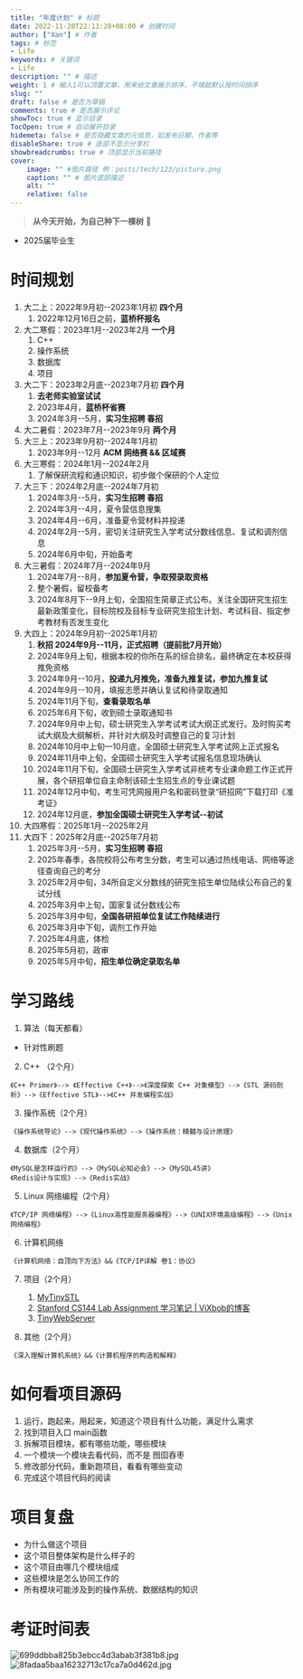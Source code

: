 ```yaml
---
title: "年度计划" # 标题
date: 2022-11-20T22:11:28+08:00 # 创建时间
author: ["Xan"] # 作者
tags: # 标签
- Life
keywords: # 关键词
- Life
description: "" # 描述
weight: 1 # 输入1可以顶置文章，用来给文章展示排序，不填就默认按时间排序
slug: ""
draft: false # 是否为草稿
comments: true # 是否展示评论
showToc: true # 显示目录
TocOpen: true # 自动展开目录
hidemeta: false # 是否隐藏文章的元信息，如发布日期、作者等
disableShare: true # 底部不显示分享栏
showbreadcrumbs: true # 顶部显示当前路径
cover:
    image: "" #图片路径 例：posts/tech/123/picture.png
    caption: "" # 图片底部描述
    alt: ""
    relative: false
---
```


> **从今天开始，为自己种下一棵树** 🌳
- 2025届毕业生 
# 时间规划
1. 大二上：2022年9月初--2023年1月初  **四个月**
	1. 2022年12月16日之前，**蓝桥杯报名**
2. 大二寒假：2023年1月--2023年2月 **一个月**
	1. C++
	2. 操作系统
	3. 数据库
	4. 项目	
3. 大二下：2023年2月底--2023年7月初 **四个月**
	1. **去老师实验室试试**
	2. 2023年4月，**蓝桥杯省赛**
	3. 2024年3月--5月，**实习生招聘  春招**
4. 大二暑假：2023年7月--2023年9月 **两个月**
5. 大三上：2023年9月初--2024年1月初  
	1. 2023年9月--12月 **ACM 网络赛 && 区域赛**
6. 大三寒假：2024年1月--2024年2月 
	1. 了解保研流程和通识知识，初步做个保研的个人定位
7. 大三下：2024年2月底--2024年7月初 
	1. 2024年3月--5月，**实习生招聘 春招** 
	2. 2024年3月--4月，夏令营信息搜集
	3. 2024年4月--6月，准备夏令营材料并投递
	4. 2024年2月--5月，密切关注研究生入学考试分数线信息、复试和调剂信息
	5. 2024年6月中旬，开始备考
8. 大三暑假：2024年7月--2024年9月 
	1. 2024年7月--8月，**参加夏令营，争取预录取资格**
	2. 整个暑假，留校备考
	3. 2024年8月下--9月上旬，全国招生简章正式公布。关注全国研究生招生最新政策变化，目标院校及目标专业研究生招生计划、考试科目、指定参考教材有否发生变化
9. 大四上：2024年9月初--2025年1月初  
	1. **秋招  2024年9月--11月，正式招聘（提前批7月开始）**
	2. 2024年9月上旬，根据本校的你所在系的综合排名，最终确定在本校获得推免资格
	3. 2024年9月--10月，**投递九月推免，准备九推复试，参加九推复试**
	4. 2024年9月--10月，填报志愿并确认复试和待录取通知
	5. 2024年11月下旬，**查看录取名单**
	6. 2025年6月下旬，收到硕士录取通知书
	7. 2024年9月中上旬，硕士研究生入学考试考试大纲正式发行。及时购买考试大纲及大纲解析，并针对大纲及时调整自己的复习计划
	8. 2024年10月中上旬—10月底，全国硕士研究生入学考试网上正式报名
	9. 2024年11月中上旬，全国硕士研究生入学考试报名信息现场确认
	10. 2024年11月下旬，全国硕士研究生入学考试非统考专业课命题工作正式开展，各个研招单位自主命制该硕士生招生点的专业课试题
	11. 2024年12月中旬，考生可凭网报用户名和密码登录“研招网”下载打印《准考证》
	12. 2024年12月底，**参加全国硕士研究生入学考试--初试**
10. 大四寒假：2025年1月--2025年2月 
11. 大四下：2025年2月底--2025年7月初 
	1. 2025年3月--5月，**实习生招聘 春招** 
	2. 2025年春季，各院校将公布考生分数，考生可以通过热线电话、网络等途径查询自己的考分
	3. 2025年2月中旬，34所自定义分数线的研究生招生单位陆续公布自己的复试分线
	4. 2025年3月中上旬，国家复试分数线公布
	5. 2025年3月中旬，**全国各研招单位复试工作陆续进行**
	6. 2025年3月中下旬，调剂工作开始
	7. 2025年4月底，体检
	8. 2025年5月初，政审
	9. 2025年5月中旬，**招生单位确定录取名单**
# 学习路线
1. 算法（每天都看）
- 针对性刷题

2. C++ （2个月）
```
《C++ Primer》--> 《Effective C++》-->《深度探索 C++ 对象模型》-->《STL 源码剖析》-->《Effective STL》-->《C++ 并发编程实战》
```

3. 操作系统（2个月）
```
《操作系统导论》-->《现代操作系统》-->《操作系统：精髓与设计原理》
```

4. 数据库（2个月）
```
《MySQL是怎样运行的》-->《MySQL必知必会》-->《MySQL45讲》
《Redis设计与实现》-->《Redis实战》
```

5. Linux 网络编程（2个月）
```
《TCP/IP 网络编程》-->《Linux高性能服务器编程》-->《UNIX环境高级编程》-->《Unix网络编程》
```

6. 计算机网络
```
《计算机网络：自顶向下方法》&&《TCP/IP详解 卷1：协议》
```

7. 项目（2个月）
	1. [MyTinySTL](https://github.com/Alinshans/MyTinySTL)
	2. [Stanford CS144 Lab Assignment 学习笔记 | ViXbob的博客](https://vixbob.moe/25.html)
	3. [TinyWebServer](https://github.com/qinguoyi/TinyWebServer)


8. 其他（2个月）
```
《深入理解计算机系统》&&《计算机程序的构造和解释》
```

# 如何看项目源码
1. 运行，跑起来，用起来，知道这个项目有什么功能，满足什么需求 
2. 找到项目入口 main函数 
3. 拆解项目模块，都有哪些功能，哪些模块 
4. 一个模块一个模块去看代码，而不是 囫囵吞枣 
5. 修改部分代码，重新跑项目，看看有哪些变动 
6. 完成这个项目代码的阅读
# 项目复盘
-   为什么做这个项目
-   这个项目整体架构是什么样子的
-   这个项目由哪几个模块组成
-   这些模块是怎么协同工作的
-   所有模块可能涉及到的操作系统、数据结构的知识

# 考证时间表
![699ddbba825b3ebcc4d3abab3f381b8.jpg](https://bu.dusays.com/2023/03/19/6416815c4182d.jpg)
![8fadaa5baa16232713c17ca7a0d462d.jpg](https://bu.dusays.com/2023/03/19/6416815daad2d.jpg)
